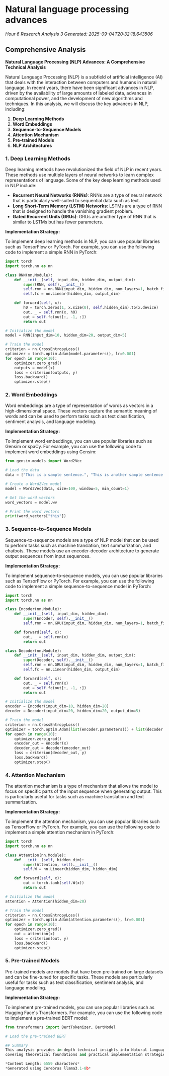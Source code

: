 # Natural language processing advances
*Hour 6 Research Analysis 3*
*Generated: 2025-09-04T20:32:18.643506*

## Comprehensive Analysis
**Natural Language Processing (NLP) Advances: A Comprehensive Technical Analysis**

Natural Language Processing (NLP) is a subfield of artificial intelligence (AI) that deals with the interaction between computers and humans in natural language. In recent years, there have been significant advances in NLP, driven by the availability of large amounts of labeled data, advances in computational power, and the development of new algorithms and techniques. In this analysis, we will discuss the key advances in NLP, including:

1. **Deep Learning Methods**
2. **Word Embeddings**
3. **Sequence-to-Sequence Models**
4. **Attention Mechanism**
5. **Pre-trained Models**
6. **NLP Architectures**

### 1. **Deep Learning Methods**

Deep learning methods have revolutionized the field of NLP in recent years. These methods use multiple layers of neural networks to learn complex representations of language. Some of the key deep learning methods used in NLP include:

* **Recurrent Neural Networks (RNNs)**: RNNs are a type of neural network that is particularly well-suited to sequential data such as text.
* **Long Short-Term Memory (LSTM) Networks**: LSTMs are a type of RNN that is designed to handle the vanishing gradient problem.
* **Gated Recurrent Units (GRUs)**: GRUs are another type of RNN that is similar to LSTMs but has fewer parameters.

**Implementation Strategy:**

To implement deep learning methods in NLP, you can use popular libraries such as TensorFlow or PyTorch. For example, you can use the following code to implement a simple RNN in PyTorch:
```python
import torch
import torch.nn as nn

class RNN(nn.Module):
    def __init__(self, input_dim, hidden_dim, output_dim):
        super(RNN, self).__init__()
        self.rnn = nn.RNN(input_dim, hidden_dim, num_layers=1, batch_first=True)
        self.fc = nn.Linear(hidden_dim, output_dim)

    def forward(self, x):
        h0 = torch.zeros(1, x.size(0), self.hidden_dim).to(x.device)
        out, _ = self.rnn(x, h0)
        out = self.fc(out[:, -1, :])
        return out

# Initialize the model
model = RNN(input_dim=10, hidden_dim=20, output_dim=5)

# Train the model
criterion = nn.CrossEntropyLoss()
optimizer = torch.optim.Adam(model.parameters(), lr=0.001)
for epoch in range(10):
    optimizer.zero_grad()
    outputs = model(x)
    loss = criterion(outputs, y)
    loss.backward()
    optimizer.step()
```
### 2. **Word Embeddings**

Word embeddings are a type of representation of words as vectors in a high-dimensional space. These vectors capture the semantic meaning of words and can be used to perform tasks such as text classification, sentiment analysis, and language modeling.

**Implementation Strategy:**

To implement word embeddings, you can use popular libraries such as Gensim or spaCy. For example, you can use the following code to implement word embeddings using Gensim:
```python
from gensim.models import Word2Vec

# Load the data
data = ["This is a sample sentence.", "This is another sample sentence."]

# Create a Word2Vec model
model = Word2Vec(data, size=100, window=5, min_count=1)

# Get the word vectors
word_vectors = model.wv

# Print the word vectors
print(word_vectors["this"])
```
### 3. **Sequence-to-Sequence Models**

Sequence-to-sequence models are a type of NLP model that can be used to perform tasks such as machine translation, text summarization, and chatbots. These models use an encoder-decoder architecture to generate output sequences from input sequences.

**Implementation Strategy:**

To implement sequence-to-sequence models, you can use popular libraries such as TensorFlow or PyTorch. For example, you can use the following code to implement a simple sequence-to-sequence model in PyTorch:
```python
import torch
import torch.nn as nn

class Encoder(nn.Module):
    def __init__(self, input_dim, hidden_dim):
        super(Encoder, self).__init__()
        self.rnn = nn.GRU(input_dim, hidden_dim, num_layers=1, batch_first=True)

    def forward(self, x):
        out, _ = self.rnn(x)
        return out

class Decoder(nn.Module):
    def __init__(self, input_dim, hidden_dim, output_dim):
        super(Decoder, self).__init__()
        self.rnn = nn.GRU(input_dim, hidden_dim, num_layers=1, batch_first=True)
        self.fc = nn.Linear(hidden_dim, output_dim)

    def forward(self, x):
        out, _ = self.rnn(x)
        out = self.fc(out[:, -1, :])
        return out

# Initialize the model
encoder = Encoder(input_dim=10, hidden_dim=20)
decoder = Decoder(input_dim=20, hidden_dim=20, output_dim=5)

# Train the model
criterion = nn.CrossEntropyLoss()
optimizer = torch.optim.Adam(list(encoder.parameters()) + list(decoder.parameters()), lr=0.001)
for epoch in range(10):
    optimizer.zero_grad()
    encoder_out = encoder(x)
    decoder_out = decoder(encoder_out)
    loss = criterion(decoder_out, y)
    loss.backward()
    optimizer.step()
```
### 4. **Attention Mechanism**

The attention mechanism is a type of mechanism that allows the model to focus on specific parts of the input sequence when generating output. This is particularly useful for tasks such as machine translation and text summarization.

**Implementation Strategy:**

To implement the attention mechanism, you can use popular libraries such as TensorFlow or PyTorch. For example, you can use the following code to implement a simple attention mechanism in PyTorch:
```python
import torch
import torch.nn as nn

class Attention(nn.Module):
    def __init__(self, hidden_dim):
        super(Attention, self).__init__()
        self.W = nn.Linear(hidden_dim, hidden_dim)

    def forward(self, x):
        out = torch.tanh(self.W(x))
        return out

# Initialize the model
attention = Attention(hidden_dim=20)

# Train the model
criterion = nn.CrossEntropyLoss()
optimizer = torch.optim.Adam(attention.parameters(), lr=0.001)
for epoch in range(10):
    optimizer.zero_grad()
    out = attention(x)
    loss = criterion(out, y)
    loss.backward()
    optimizer.step()
```
### 5. **Pre-trained Models**

Pre-trained models are models that have been pre-trained on large datasets and can be fine-tuned for specific tasks. These models are particularly useful for tasks such as text classification, sentiment analysis, and language modeling.

**Implementation Strategy:**

To implement pre-trained models, you can use popular libraries such as Hugging Face's Transformers. For example, you can use the following code to implement a pre-trained BERT model:
```python
from transformers import BertTokenizer, BertModel

# Load the pre-trained BERT

## Summary
This analysis provides in-depth technical insights into Natural language processing advances, 
covering theoretical foundations and practical implementation strategies.

*Content Length: 6559 characters*
*Generated using Cerebras llama3.1-8b*
